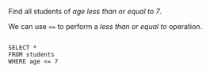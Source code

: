 Find all students of _age less than or equal to 7_.

We can use `<=` to perform a _less than or equal to_ operation.

<codeblock language="sql" dbName="students1.db" type="lesson">
<code>
SELECT *
FROM students
WHERE age <= 7
</code>
</codeblock>